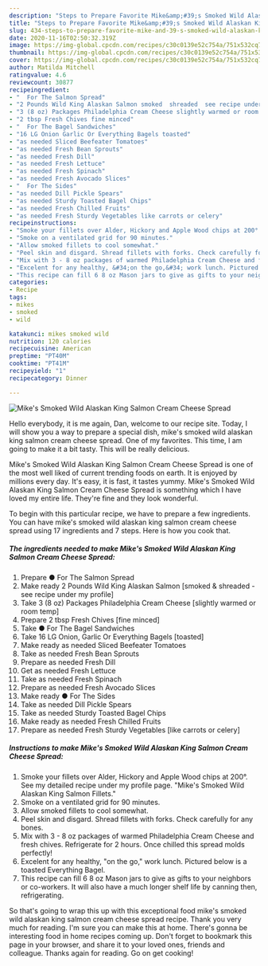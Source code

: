 ```yaml
---
description: "Steps to Prepare Favorite Mike&amp;#39;s Smoked Wild Alaskan King Salmon Cream Cheese Spread"
title: "Steps to Prepare Favorite Mike&amp;#39;s Smoked Wild Alaskan King Salmon Cream Cheese Spread"
slug: 434-steps-to-prepare-favorite-mike-and-39-s-smoked-wild-alaskan-king-salmon-cream-cheese-spread
date: 2020-11-16T02:50:32.319Z
image: https://img-global.cpcdn.com/recipes/c30c0139e52c754a/751x532cq70/mikes-smoked-wild-alaskan-king-salmon-cream-cheese-spread-recipe-main-photo.jpg
thumbnail: https://img-global.cpcdn.com/recipes/c30c0139e52c754a/751x532cq70/mikes-smoked-wild-alaskan-king-salmon-cream-cheese-spread-recipe-main-photo.jpg
cover: https://img-global.cpcdn.com/recipes/c30c0139e52c754a/751x532cq70/mikes-smoked-wild-alaskan-king-salmon-cream-cheese-spread-recipe-main-photo.jpg
author: Matilda Mitchell
ratingvalue: 4.6
reviewcount: 30877
recipeingredient:
- "  For The Salmon Spread"
- "2 Pounds Wild King Alaskan Salmon smoked  shreaded  see recipe under my profile"
- "3 (8 oz) Packages Philadelphia Cream Cheese slightly warmed or room temp"
- "2 tbsp Fresh Chives fine minced"
- "  For The Bagel Sandwiches"
- "16 LG Onion Garlic Or Everything Bagels toasted"
- "as needed Sliced Beefeater Tomatoes"
- "as needed Fresh Bean Sprouts"
- "as needed Fresh Dill"
- "as needed Fresh Lettuce"
- "as needed Fresh Spinach"
- "as needed Fresh Avocado Slices"
- "  For The Sides"
- "as needed Dill Pickle Spears"
- "as needed Sturdy Toasted Bagel Chips"
- "as needed Fresh Chilled Fruits"
- "as needed Fresh Sturdy Vegetables like carrots or celery"
recipeinstructions:
- "Smoke your fillets over Alder, Hickory and Apple Wood chips at 200°. See my detailed recipe under my profile page. &#34;Mike&#39;s Smoked Wild Alaskan King Salmon Fillets.&#34;"
- "Smoke on a ventilated grid for 90 minutes."
- "Allow smoked fillets to cool somewhat."
- "Peel skin and disgard. Shread fillets with forks. Check carefully for any bones."
- "Mix with 3 - 8 oz packages of warmed Philadelphia Cream Cheese and fresh chives. Refrigerate for 2 hours. Once chilled this spread molds perfectly!"
- "Excelent for any healthy, &#34;on the go,&#34; work lunch. Pictured below is a toasted Everything Bagel."
- "This recipe can fill 6 8 oz Mason jars to give as gifts to your neighbors or co-workers. It will also have a much longer shelf life by canning then, refrigerating."
categories:
- Recipe
tags:
- mikes
- smoked
- wild

katakunci: mikes smoked wild 
nutrition: 120 calories
recipecuisine: American
preptime: "PT40M"
cooktime: "PT41M"
recipeyield: "1"
recipecategory: Dinner

---
```



![Mike&#39;s Smoked Wild Alaskan King Salmon Cream Cheese Spread](https://img-global.cpcdn.com/recipes/c30c0139e52c754a/751x532cq70/mikes-smoked-wild-alaskan-king-salmon-cream-cheese-spread-recipe-main-photo.jpg)

Hello everybody, it is me again, Dan, welcome to our recipe site. Today, I will show you a way to prepare a special dish, mike&#39;s smoked wild alaskan king salmon cream cheese spread. One of my favorites. This time, I am going to make it a bit tasty. This will be really delicious.



Mike&#39;s Smoked Wild Alaskan King Salmon Cream Cheese Spread is one of the most well liked of current trending foods on earth. It is enjoyed by millions every day. It's easy, it is fast, it tastes yummy. Mike&#39;s Smoked Wild Alaskan King Salmon Cream Cheese Spread is something which I have loved my entire life. They're fine and they look wonderful.


To begin with this particular recipe, we have to prepare a few ingredients. You can have mike&#39;s smoked wild alaskan king salmon cream cheese spread using 17 ingredients and 7 steps. Here is how you cook that.

<!--inarticleads1-->

##### The ingredients needed to make Mike&#39;s Smoked Wild Alaskan King Salmon Cream Cheese Spread:

1. Prepare  ● For The Salmon Spread
1. Make ready 2 Pounds Wild King Alaskan Salmon [smoked &amp; shreaded - see recipe under my profile]
1. Take 3 (8 oz) Packages Philadelphia Cream Cheese [slightly warmed or room temp]
1. Prepare 2 tbsp Fresh Chives [fine minced]
1. Take  ● For The Bagel Sandwiches
1. Take 16 LG Onion, Garlic Or Everything Bagels [toasted]
1. Make ready as needed Sliced Beefeater Tomatoes
1. Take as needed Fresh Bean Sprouts
1. Prepare as needed Fresh Dill
1. Get as needed Fresh Lettuce
1. Take as needed Fresh Spinach
1. Prepare as needed Fresh Avocado Slices
1. Make ready  ● For The Sides
1. Take as needed Dill Pickle Spears
1. Take as needed Sturdy Toasted Bagel Chips
1. Make ready as needed Fresh Chilled Fruits
1. Prepare as needed Fresh Sturdy Vegetables [like carrots or celery]




<!--inarticleads2-->

##### Instructions to make Mike&#39;s Smoked Wild Alaskan King Salmon Cream Cheese Spread:

1. Smoke your fillets over Alder, Hickory and Apple Wood chips at 200°. See my detailed recipe under my profile page. &#34;Mike&#39;s Smoked Wild Alaskan King Salmon Fillets.&#34;
1. Smoke on a ventilated grid for 90 minutes.
1. Allow smoked fillets to cool somewhat.
1. Peel skin and disgard. Shread fillets with forks. Check carefully for any bones.
1. Mix with 3 - 8 oz packages of warmed Philadelphia Cream Cheese and fresh chives. Refrigerate for 2 hours. Once chilled this spread molds perfectly!
1. Excelent for any healthy, &#34;on the go,&#34; work lunch. Pictured below is a toasted Everything Bagel.
1. This recipe can fill 6 8 oz Mason jars to give as gifts to your neighbors or co-workers. It will also have a much longer shelf life by canning then, refrigerating.




So that's going to wrap this up with this exceptional food mike&#39;s smoked wild alaskan king salmon cream cheese spread recipe. Thank you very much for reading. I'm sure you can make this at home. There's gonna be interesting food in home recipes coming up. Don't forget to bookmark this page in your browser, and share it to your loved ones, friends and colleague. Thanks again for reading. Go on get cooking!
